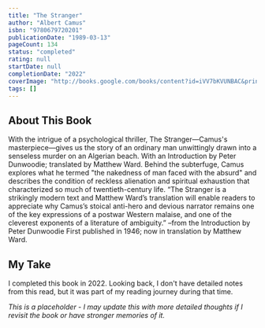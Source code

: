```yaml
---
title: "The Stranger"
author: "Albert Camus"
isbn: "9780679720201"
publicationDate: "1989-03-13"
pageCount: 134
status: "completed"
rating: null
startDate: null
completionDate: "2022"
coverImage: "http://books.google.com/books/content?id=iVV7bKVUNBAC&printsec=frontcover&img=1&zoom=1&source=gbs_api"
tags: []
---
```


## About This Book

With the intrigue of a psychological thriller, The Stranger—Camus's masterpiece—gives us the story of an ordinary man unwittingly drawn into a senseless murder on an Algerian beach. With an Introduction by Peter Dunwoodie; translated by Matthew Ward. Behind the subterfuge, Camus explores what he termed "the nakedness of man faced with the absurd" and describes the condition of reckless alienation and spiritual exhaustion that characterized so much of twentieth-century life. “The Stranger is a strikingly modern text and Matthew Ward’s translation will enable readers to appreciate why Camus’s stoical anti-hero and ­devious narrator remains one of the key expressions of a postwar Western malaise, and one of the cleverest exponents of a literature of ambiguity.” –from the Introduction by Peter Dunwoodie First published in 1946; now in translation by Matthew Ward.

## My Take

I completed this book in 2022. Looking back, I don't have detailed notes from this read, but it was part of my reading journey during that time.

*This is a placeholder - I may update this with more detailed thoughts if I revisit the book or have stronger memories of it.*
